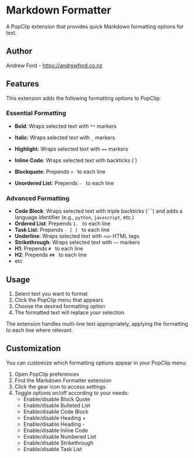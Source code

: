 # Markdown Formatter 

A PopClip extension that provides quick Markdown formatting options for text.

## Author

Andrew Ford - https://andrewford.co.nz

## Features

This extension adds the following formatting options to PopClip:

### Essential Formatting
- **Bold**: Wraps selected text with `**` markers
- **Italic**: Wraps selected text with `_` markers  
- **Highlight**: Wraps selected text with `==` markers


- **Inline Code**: Wraps selected text with backticks (`)
- **Blockquote**: Prepends `> ` to each line
- **Unordered List**: Prepends `- ` to each line

### Advanced Formatting
- **Code Block**: Wraps selected text with triple backticks (```) and adds a language identifier (e.g., `python`, `javascript`, etc.)
- **Ordered List**: Prepends `1. ` to each line
- **Task List**: Prepends `- [ ] ` to each line
- **Underline**: Wraps selected text with `<u>` HTML tags
- **Strikethrough**: Wraps selected text with `~~` markers
- **H1**: Prepends `# ` to each line
- **H2**: Prepends `## ` to each line
- etc

## Usage

1. Select text you want to format
2. Click the PopClip menu that appears
3. Choose the desired formatting option
4. The formatted text will replace your selection

The extension handles multi-line text appropriately, applying the formatting to each line where relevant.

## Customization

You can customize which formatting options appear in your PopClip menu:

1. Open PopClip preferences
2. Find the Markdown Formatter extension
3. Click the gear icon to access settings
4. Toggle options on/off according to your needs:
   - Enable/disable Block Quote
   - Enable/disable Bulleted List
   - Enable/disable Code Block
   - Enable/disable Heading +
   - Enable/disable Heading -
   - Enable/disable Inline Code
   - Enable/disable Numbered List
   - Enable/disable Strikethrough
   - Enable/disable Task List
